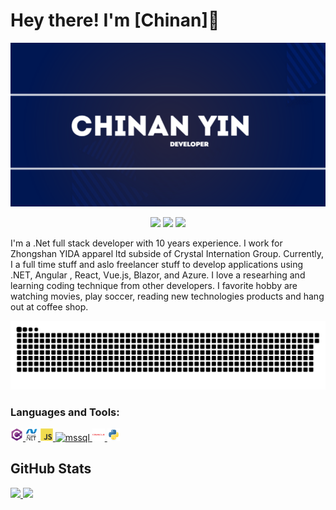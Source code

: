# Hey there! I'm [Chinan]👋
<!-- <img src="wave.gif" width="24px"> -->
![ChinanYinDev](banner.png)
<p align="center">
    <a href="https://twitter.com/yinchinan"><img src="https://img.shields.io/badge/-Twitter-2D2B55?style=flat-square&logo=twitter&logoColor=white"/></a>
    <a href="https://linkedin.com/in/yinchinan"><img src="https://img.shields.io/badge/-LinkedIn-2D2B55?style=flat-square&logo=linkedin&logoColor=white"/></a>
    <a href="https://www.youtube.com/c/yinchinan"><img src="https://img.shields.io/badge/-Youtube-2D2B55?style=flat-square&logo=Youtube&logoColor=white"/></a>
   
</p>

I'm a .Net full stack developer with 10 years experience. I work for Zhongshan YIDA apparel ltd subside of Crystal Internation Group. Currently, I a full time stuff and aslo freelancer stuff to develop applications using .NET, Angular , React, Vue.js, Blazor, and Azure. I love a researhing and learning coding technique from other developers. I favorite hobby are watching movies, play soccer, reading new technologies products and hang out at coffee shop.

![](https://raw.githubusercontent.com/yinchinan010/chinan_yin_dev//main/github-contribution-grid-snake.svg)

<h3 align="left">Languages and Tools:</h3>

<a href="https://www.w3schools.com/cs/" target="_blank"> <img src="https://raw.githubusercontent.com/devicons/devicon/master/icons/csharp/csharp-original.svg" alt="csharp" width="20" height="20"/> </a> 
<a href="https://dotnet.microsoft.com/" target="_blank"> <img src="https://raw.githubusercontent.com/devicons/devicon/master/icons/dot-net/dot-net-original-wordmark.svg" alt="dotnet" width="20" height="20"/> </a>
 <a href="https://developer.mozilla.org/en-US/docs/Web/JavaScript" target="_blank"> <img src="https://raw.githubusercontent.com/devicons/devicon/master/icons/javascript/javascript-original.svg" alt="javascript" width="20" height="20"/> </a> <a href="https://www.microsoft.com/en-us/sql-server" target="_blank"> <img src="https://www.svgrepo.com/show/303229/microsoft-sql-server-logo.svg" alt="mssql" width="20" height="20"/> </a> 
  <a href="https://www.oracle.com/" target="_blank"> <img src="https://raw.githubusercontent.com/devicons/devicon/master/icons/oracle/oracle-original.svg" alt="oracle" width="20" height="20"/> </a> <a href="https://www.python.org" target="_blank"> <img src="https://raw.githubusercontent.com/devicons/devicon/master/icons/python/python-original.svg" alt="python" width="20" height="20"/> </a> </p>

## GitHub Stats

<a href="https://github.com/yinchinan010">
  <img height="180em" src="https://github-readme-stats.vercel.app/api?username=yinchinan010&show_icons=true&theme=shades-of-purple&count_private=true" />
  <img height="180em" src="https://github-readme-stats.vercel.app/api/top-langs/?username=JasonTaylorDev&theme=shades-of-purple&layout=compact" />
</a>

